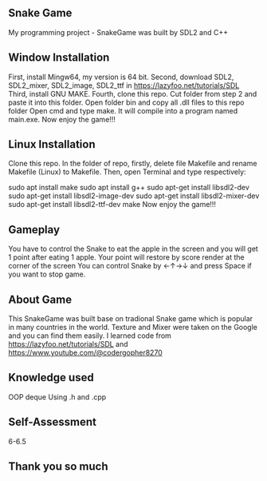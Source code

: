 ## Snake Game
My programming project - SnakeGame was built by SDL2 and C++

## Window Installation
First, install Mingw64, my version is 64 bit.
Second, download SDL2, SDL2_mixer, SDL2_image, SDL2_ttf in https://lazyfoo.net/tutorials/SDL
Third, install GNU MAKE.
Fourth, clone this repo. Cut folder from step 2 and paste it into this folder. Open folder bin and copy all .dll files to this repo folder
Open cmd and type make. It will compile into a program named main.exe.
Now enjoy the game!!!
## Linux Installation
Clone this repo. In the folder of repo, firstly, delete file Makefile and rename Makefile (Linux) to Makefile. Then, open Terminal and type respectively:

sudo apt install make
sudo apt install g++
sudo apt-get install libsdl2-dev
sudo apt-get install libsdl2-image-dev
sudo apt-get install libsdl2-mixer-dev
sudo apt-get install libsdl2-ttf-dev
make
Now enjoy the game!!!

## Gameplay
You have to control the Snake to eat the apple in the screen and you will get 1 point after eating 1 apple. Your point will restore by score render at the corner of the screen
You can control Snake by ←↑→↓ and press Space if you want to stop game.
## About Game
This SnakeGame was built base on tradional Snake game which is popular in many countries in the world. Texture and Mixer were taken on the Google and you can find them easily.
I learned code from https://lazyfoo.net/tutorials/SDL and https://www.youtube.com/@codergopher8270
## Knowledge used
OOP
deque
Using .h and .cpp
## Self-Assessment
6-6.5
## Thank you so much
